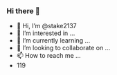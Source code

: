 ### Hi there 👋
- 👋 Hi, I’m @stake2137
- 👀 I’m interested in ...
- 🌱 I’m currently learning ...
- 💞️ I’m looking to collaborate on ...
- 📫 How to reach me ...
- 119
<!--
**Themanhdh/themanhdh** is a ✨ _special_ ✨ repository because its `README.md` (this file) appears on your GitHub profile.


